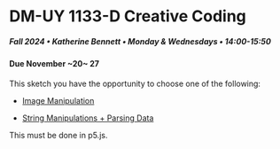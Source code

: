 # DM-UY 1133-D Creative Coding
##### Fall 2024 • Katherine Bennett • Monday & Wednesdays • 14:00-15:50


####  Due November ~20~ 27

This sketch you have the opportunity to choose one of the following:


* [Image Manipulation](Image_Text_Sketch.md)

* [String Manipulations + Parsing Data](StringManipulation.md)

This must be done in p5.js.

